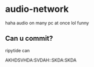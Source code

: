 # audio-network
haha audio on many pc at once lol funny

## Can u commit?
ripytide can

AKHDSVHDA:SVDAH::SKDA:SKDA
